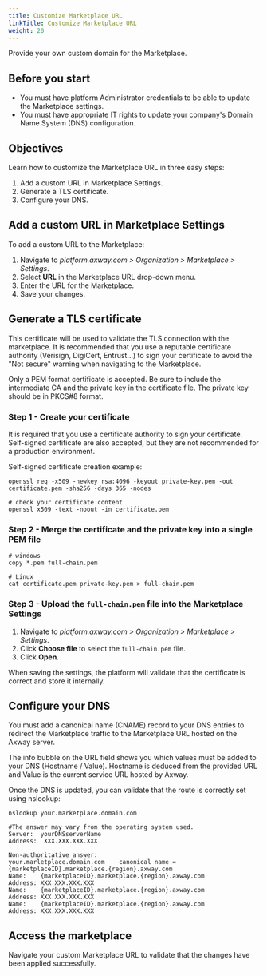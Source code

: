 ```yaml
---
title: Customize Marketplace URL
linkTitle: Customize Marketplace URL
weight: 20
---
```


Provide your own custom domain for the Marketplace.

## Before you start

* You must have platform Administrator credentials to be able to update the Marketplace settings.
* You must have appropriate IT rights to update your company's Domain Name System (DNS) configuration.

## Objectives

Learn how to customize the Marketplace URL in three easy steps:

1. Add a custom URL in Marketplace Settings.
2. Generate a TLS certificate.
3. Configure your DNS.

## Add a custom URL in Marketplace Settings

To add a custom URL to the Marketplace:

1. Navigate to *platform.axway.com > Organization > Marketplace > Settings*.
2. Select **URL** in the Marketplace URL drop-down menu.
3. Enter the URL for the Marketplace.
4. Save your changes.

## Generate a TLS certificate

This certificate will be used to validate the TLS connection with the marketplace. It is recommended that you use a reputable certificate authority (Verisign, DigiCert, Entrust...) to sign your certificate to avoid the "Not secure" warning when navigating to the Marketplace.

Only a PEM format certificate is accepted. Be sure to include the intermediate CA and the private key in the certificate file. The private key should be in PKCS#8 format.

### Step 1 - Create your certificate

It is required that you use a certificate authority to sign your certificate. Self-signed certificate are also accepted, but they are not recommended for a production environment.

Self-signed certificate creation example:

```shell
openssl req -x509 -newkey rsa:4096 -keyout private-key.pem -out certificate.pem -sha256 -days 365 -nodes

# check your certificate content
openssl x509 -text -noout -in certificate.pem
```

### Step 2 - Merge the certificate and the private key into a single PEM file

```shell
# windows
copy *.pem full-chain.pem

# Linux
cat certificate.pem private-key.pem > full-chain.pem
```

### Step 3 - Upload the `full-chain.pem` file into the Marketplace Settings

1. Navigate to *platform.axway.com > Organization > Marketplace > Settings*.
2. Click **Choose file** to select the `full-chain.pem` file.
3. Click **Open**.

When saving the settings, the platform will validate that the certificate is correct and store it internally.

## Configure your DNS

You must add a canonical name (CNAME) record to your DNS entries to redirect the Marketplace traffic to the Marketplace URL hosted on the Axway server.

The info bubble on the URL field shows you which values must be added to your DNS (Hostname / Value). Hostname is deduced from the provided URL and Value is the current service URL hosted by Axway.

Once the DNS is updated, you can validate that the route is correctly set using nslookup:

```shell
nslookup your.marketplace.domain.com

#The answer may vary from the operating system used.
Server:  yourDNSserverName
Address:  XXX.XXX.XXX.XXX

Non-authoritative answer:
your.marletplace.domain.com    canonical name = {marketplaceID}.marketplace.{region}.axway.com
Name:    {marketplaceID}.marketplace.{region}.axway.com
Address: XXX.XXX.XXX.XXX
Name:    {marketplaceID}.marketplace.{region}.axway.com
Address: XXX.XXX.XXX.XXX
Name:    {marketplaceID}.marketplace.{region}.axway.com
Address: XXX.XXX.XXX.XXX
```

## Access the marketplace

Navigate your custom Marketplace URL to validate that the changes have been applied successfully.
